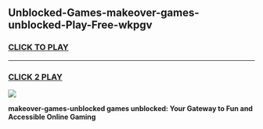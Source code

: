 
## Unblocked-Games-makeover-games-unblocked-Play-Free-wkpgv
<h3>
<a href="https://premium76.site?title=makeover-games-unblocked&ref=18A1">CLICK TO PLAY</a></h3>
<hr>

<h3>
<a href="https://premium76.site?title=makeover-games-unblocked&ref=18A1">CLICK 2 PLAY</a>
  
</h3>

<a href="https://premium76.site?title=makeover-games-unblocked&ref=18A1"><img src="https://clearcache.store/games.png"></a>


**makeover-games-unblocked games unblocked: Your Gateway to Fun and Accessible Online Gaming**
